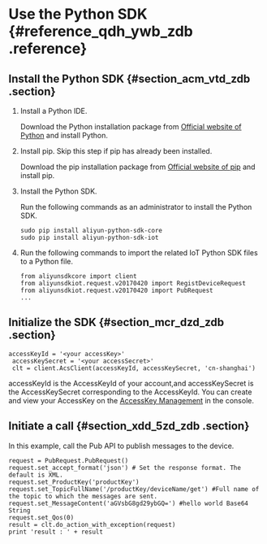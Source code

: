 # Use the Python SDK {#reference_qdh_ywb_zdb .reference}

## Install the Python SDK {#section_acm_vtd_zdb .section}

1.  Install a Python IDE.

    Download the Python installation package from [Official website of Python](https://www.python.org/downloads/) and install Python.

2.  Install pip. Skip this step if pip has already been installed.

    Download the pip installation package from [Official website of pip](https://pip.pypa.io/en/stable/installing/) and install pip.

3.  Install the Python SDK.

    Run the following commands as an administrator to install the Python SDK.

    ```
    sudo pip install aliyun-python-sdk-core
    sudo pip install aliyun-python-sdk-iot
    ```

4.  Run the following commands to import the related IoT Python SDK files to a Python file.

    ```
    from aliyunsdkcore import client
    from aliyunsdkiot.request.v20170420 import RegistDeviceRequest
    from aliyunsdkiot.request.v20170420 import PubRequest
    ...
    ```


## Initialize the SDK {#section_mcr_dzd_zdb .section}

```
accessKeyId = '<your accessKey>'
 accessKeySecret = '<your accessSecret>'
 clt = client.AcsClient(accessKeyId, accessKeySecret, 'cn-shanghai')
```

accessKeyId is the AccessKeyId of your account,and accessKeySecret is the AccessKeySecret corresponding to the AccessKeyId. You can create and view your AccessKey on the [AccessKey Management](https://ak-console.aliyun.com) in the console.

## Initiate a call {#section_xdd_5zd_zdb .section}

In this example, call the Pub API to publish messages to the device.

```
request = PubRequest.PubRequest()
request.set_accept_format('json') # Set the response format. The default is XML.
request.set_ProductKey('productKey')
request.set_TopicFullName('/productKey/deviceName/get') #Full name of the topic to which the messages are sent.
request.set_MessageContent('aGVsbG8gd29ybGQ=') #hello world Base64 String
request.set_Qos(0)
result = clt.do_action_with_exception(request)
print 'result : ' + result
```

